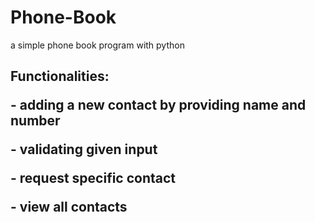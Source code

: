 # Phone-Book
a simple phone book program with python

<h2>Functionalities:</h>
<p>- adding a new contact by providing name and number</p>
<p>- validating given input</p>
<p>- request specific contact</p>
<p>- view all contacts</p>
  
